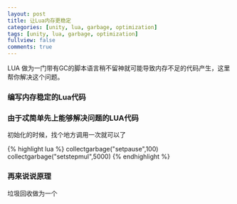 ```yaml
---
layout: post
title: 让Lua内存更稳定
categories: [unity, lua, garbage, optimization]
tags: [unity, lua, garbage, optimization]
fullview: false
comments: true
---
```


LUA 做为一门带有GC的脚本语言稍不留神就可能导致内存不足的代码产生，这里帮你解决这个问题。

### 编写内存稳定的Lua代码

### 由于忒简单先上能够解决问题的LUA代码

初始化的时候，找个地方调用一次就可以了

{% highlight lua %}
collectgarbage("setpause",100)
collectgarbage("setstepmul",5000)
{% endhighlight %}

### 再来说说原理

垃圾回收做为一个




